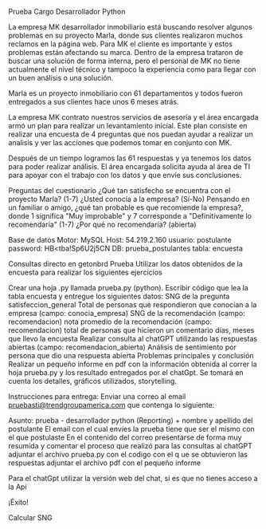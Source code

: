 Prueba Cargo Desarrollador Python


La empresa MK desarrollador inmobiliario está buscando resolver algunos problemas en su proyecto Marla, donde sus clientes realizaron muchos reclamos en la página web. Para MK el cliente es importante y estos problemas están afectando su marca. Dentro de la empresa trataron de buscar una solución de forma interna, pero el personal de MK no tiene actualmente el nivel técnico y tampoco la experiencia como para llegar con un buen análisis o una solución.

Marla es un proyecto inmobiliario con 61 departamentos y todos fueron entregados a sus clientes hace unos 6 meses atrás.

La empresa MK contrato nuestros servicios de asesoría y el área encargada armó un plan para realizar un levantamiento inicial. Este plan consiste en realizar una encuesta de 4 preguntas que nos puedan ayudar a realizar un analisis y ver las acciones que podemos tomar en conjunto con MK.

Después de un tiempo logramos las 61 respuestas y ya tenemos los datos para poder realizar análisis. El área encargada solicita ayuda al área de TI para apoyar con el  trabajo con los datos y que envíe sus conclusiones.

Preguntas del cuestionario
¿Qué tan satisfecho se encuentra con el proyecto Marla? (1-7)
¿Usted conocía a la empresa? (Sí-No)
Pensando en un familiar o amigo, ¿qué tan probable es que recomiende la empresa?, donde 1 significa "Muy improbable" y 7 corresponde a "Definitivamente lo recomendaría" (1-7)
¿Por qué no recomendaría? (abierta)

Base de datos
Motor: MySQL
Host: 54.219.2.160
usuario: postulante
password: HB<tba!Sp6U2j5CN
DB: prueba_postulantes
tabla: encuesta


Consultas directo en getonbrd
Prueba
Utilizar los datos obtenidos de la encuesta para realizar los siguientes ejercicios

Crear una hoja .py llamada prueba.py (python). Escribir código que lea la tabla encuesta y entregue los siguientes datos:
SNG de la pregunta satisfeccion_general
Total de personas que respondieron que conocían a la empresa (campo: conocia_empresa)
SNG de la recomendación (campo: recomendacion)
nota promedio de la recomendación (campo: recomendacion)
total de personas que hicieron un comentario
días, meses que llevo la encuesta
Realizar consulta al chatGPT utilizando las respuestas abiertas (campo: recomendacion_abierta)
Análisis de sentimiento por persona que dio una respuesta abierta
Problemas principales y conclusión
Realizar un pequeño informe en pdf con la información obtenida al correr la hoja prueba.py y los resultado entregados por el chatGpt. Se tomará en cuenta los detalles, gráficos utilizados, storytelling.

Instrucciones para entrega:
Enviar una correo al email pruebasti@trendgroupamerica.com que contenga lo siguiente:

Asunto: prueba - desarrollador python (Reporting) + nombre y apellido del postulante
El email con el cual envíes la prueba tiene que ser el mismo con el que postulaste
En el contenido del correo presentarse de forma muy resumida y comentar el proceso que realizó para las consultas al chatGPT
adjuntar el archivo prueba.py con el codigo con el q	ue se obtuvieron las respuestas
adjuntar el archivo pdf con el pequeño informe

Para el chatGpt utilizar la versión web del chat, si es que no tienes acceso a la Api



¡Éxito!


Calcular SNG




